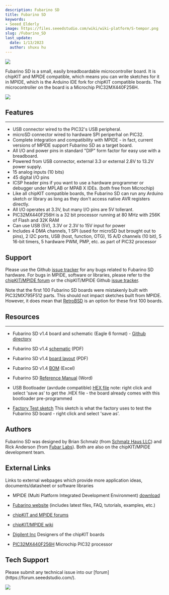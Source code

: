 ```yaml
---
description: Fubarino SD
title: Fubarino SD
keywords:
- Seeed_Elderly
image: https://files.seeedstudio.com/wiki/wiki-platform/S-tempor.png
slug: /Fubarino_SD
last_update:
  date: 1/13/2023
  author: shuxu hu
---
```

![](https://files.seeedstudio.com/wiki/Fubarino_SD/img/Fubarinosd.jpg)

Fubarino SD is a small, easily breadboardable microcontroller board. It is chipKIT and MPIDE compatible, which means you can write sketches for it in MPIDE, which is the Arduino IDE fork for chipKIT compatible boards. The microcontroller on the board is a Microchip PIC32MX440F256H.

[![](https://files.seeedstudio.com/wiki/Seeed-WiKi/docs/images/300px-Get_One_Now_Banner-ragular.png)](https://www.seeedstudio.com/Fubarino-SD-p-1265.html)

##   Features
---
*   USB connector wired to the PIC32's USB peripheral.
*   microSD connector wired to hardware SPI periperhal on PIC32.
*   Complete integration and compatibility with MPIDE - in fact, current versions of MPIDE support Fubarino SD as a target board.
*   All I/O and power pins in standard "DIP" form factor for easy use with a breadboard.
*   Powered from USB connector, external 3.3 or external 2.8V to 13.2V power supply.
*   15 analog inputs (10 bits)
*   45 digital I/O pins
*   ICSP header pins if you want to use a hardware programmer or debugger under MPLAB or MPAB X IDEs. (both free from Microchip)
*   Like all chipKIT compatible boards, the Fubarino SD can run any Arduino sketch or library as long as they don't access native AVR registers directly.
*   All I/O operates at 3.3V, but many I/O pins are 5V tollerant.
*   PIC32MX440F256H is a 32 bit processor running at 80 MHz with 256K of Flash and 32K RAM
*   Can use USB (5V), 3.3V or 2.3V to 15V input for power
*   Includes 4 DMA channels, 1 SPI (used for microSD but brought out to pins), 2 I2C ports, USB (host, function, OTG), 15 A/D channels (10 bit), 5 16-bit timers, 5 hardware PWM, PMP, etc. as part of PIC32 processor



##   Support

Please use the Github [issue tracker](https://github.com/fubarino/fubarino.github.com/issues) for any bugs related to Fubarino SD hardware. For bugs in MPIDE, software or libraries, please refer to the [chipKIT/MPIDE forum](http://www.chipkit.org/forum/index.php) or the chipKIT/MPIDE Github [issue tracker](https://github.com/organizations/chipKIT32/dashboard/issues/).

Note that the first 100 Fubarino SD boards were mistakenly built with PIC32MX795F512 parts. This should not impact sketches built from MPIDE. However, it does mean that [RetroBSD](http://retrobsd.org/) is an option for these first 100 boards.

##   Resources
---
*   Fubarino SD v1.4 board and schematic (Eagle 6 format) - [Github directory](https://github.com/fubarino/fubarino.github.com/tree/master/sd/v1.4)

*   Fubarino SD v1.4 [schematic](https://github.com/fubarino/fubarino.github.com/raw/master/sd/v1.4/Fubarino_SD_v14_sch.pdf) (PDF)
*   Fubarino SD v1.4 [board layout](https://github.com/fubarino/fubarino.github.com/raw/master/sd/v1.4/Fubarino_SD_v14_brd.pdf) (PDF)
*   Fubarino SD v1.4 [BOM](https://github.com/fubarino/fubarino.github.com/raw/master/sd/v1.4/Fubarino_SD_v14_BOM_SeeedFormat.xlsx) (Excel)
*   Fubarino SD [Reference Manual](https://github.com/fubarino/fubarino.github.com/raw/master/sd/docs/FubarinoSDURefManual.docx) (Word)
*   USB Bootloader (avrdude compatible) [HEX file](https://github.com/fubarino/fubarino.github.com/raw/master/sd/files/BL_1_1_6_FuncTest_1_0.hex) note: right click and select 'save as' to get the .HEX file - the board already comes with this bootloader pre-programmed
*   [Factory Test sketch](https://github.com/fubarino/fubarino.github.com/raw/master/sd/files/FubarinoSD_ManufactureTest.pde) This sketch is what the factory uses to test the Fubarino SD board - right click and select 'save as'.


##   Authors

Fubarino SD was designed by Brian Schmalz (from [Schmalz Haus LLC](http://www.schmalzhaus.com)) and Rick Anderson (from [Fubar Labs](http://fubarlabs.org)). Both are also on the chipKIT/MPIDE development team.

##   External Links

Links to external webpages which provide more application ideas, documents/datasheet or software libraries

*   MPIDE (Multi Platform Integrated Development Environment) [download](http://www.chipkit.org/forum)

*   [Fubarino website](http://fubarino.org/) (includes latest files, FAQ, tutorials, examples, etc.)
*   [chipKIT and MPIDE forums](http://www.chipkit.org/forum/index.php)

*   [chipKIT/MPIDE wiki](http://chipkit.org/wiki/index.php?title=Main_Page "Main_Page")

*   [Digilent Inc](http://www.digilentinc.com) Designers of the chipKIT boards
*   [PIC32MX440F256H](http://www.microchip.com/wwwproducts/Devices.aspx?dDocName=en534168) Microchip PIC32 processor

## Tech Support
<div>
  Please submit any technical issue into our [forum](https://forum.seeedstudio.com/). <br /><p style={{textAlign: 'center'}}><a href="https://www.seeedstudio.com/act-4.html?utm_source=wiki&utm_medium=wikibanner&utm_campaign=newproducts" target="_blank"><img src="https://files.seeedstudio.com/wiki/Wiki_Banner/new_product.jpg" /></a></p>
</div>
